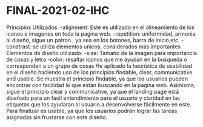 # FINAL-2021-02-IHC
Principios Utilizados:
-alignment: Este es utilizado en el alineamiento de los iconos  e imagenes en  toda la pagina web.
-repetition: uniformidad, armonia al diseño, sigue un patron , ya sea en los botones, barra de inicio,etc.
-constrast: se utiliza elementos unicos, considerados mas importantes
Elementos de diseño utilizado:
-size: Tamaño de la imagen para importancia de cosas y letra
-color: resaltar iconos que me ayudan en la busqueda o corresponden a un grupo de cosas
He aplicado la heurística de usabilidad en el diseño haciendo uso de los principios findable, clear, communicative and usable. Se muestra el principio findable, ya que los usuarios pueden encontrar con facilidad lo que están buscando en la pagina web. Asimismo, sigue el principio clear y communicative, ya que el landing page está diseñado para un fácil entendimiento para el usuario y claridad en las etiquetas que los ayudaran al usuario a desenvolverse fácilmente en este. Para finalizar es usable, ya que los usuarios podrán lograr las tareas asignadas sin frustarse con este diseño.
